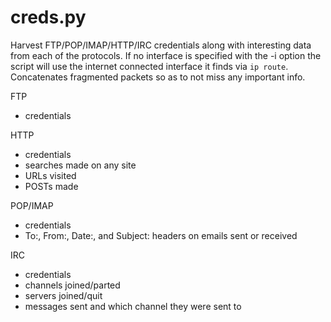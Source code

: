 creds.py
========

Harvest FTP/POP/IMAP/HTTP/IRC credentials along with interesting data from each of the protocols. If no interface is specified with the -i option the script will use the internet connected interface it finds via `ip route`. Concatenates fragmented packets so as to not miss any important info.


FTP
* credentials

HTTP
* credentials
* searches made on any site
* URLs visited
* POSTs made

POP/IMAP
* credentials
* To:, From:, Date:, and Subject: headers on emails sent or received

IRC
* credentials
* channels joined/parted
* servers joined/quit
* messages sent and which channel they were sent to







